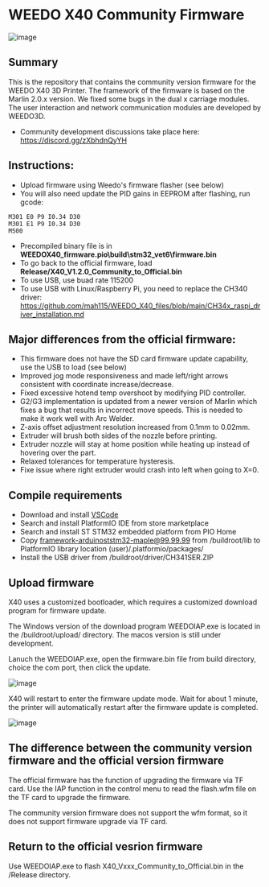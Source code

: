 # WEEDO X40 Community Firmware
![image](http://www.weedo.ltd/wp-content/uploads/2021/04/970x300-ABanner1.jpg)

## Summary
This is the repository that contains the community version firmware for the WEEDO X40 3D Printer.  The framework of the firmware is based on the Marlin 2.0.x version.  We fixed some bugs in the dual x carriage modules. The user interaction and network communication modules are developed by WEEDO3D.

- Community development discussions take place here: https://discord.gg/zXbhdnQyYH

## Instructions:
- Upload firmware using Weedo's firmware flasher (see below)
- You will also need update the PID gains in EEPROM after flashing, run gcode:
```
M301 E0 P9 I0.34 D30
M301 E1 P9 I0.34 D30
M500
```
- Precompiled binary file is in **WEEDOX40_firmware\.pio\build\stm32_vet6\firmware.bin**
- To go back to the official firmware, load **Release/X40_V1.2.0_Community_to_Official.bin**
- To use USB, use buad rate 115200
- To use USB with Linux/Raspberry Pi, you need to replace the CH340 driver: https://github.com/mah115/WEEDO_X40_files/blob/main/CH34x_raspi_driver_installation.md

## Major differences from the official firmware:
- This firmware does not have the SD card firmware update capability, use the USB to load (see below)
- Improved jog mode responsiveness and made left/right arrows consistent with coordinate increase/decrease.
- Fixed excessive hotend temp overshoot by modifying PID controller.
- G2/G3 implementation is updated from a newer version of Marlin which fixes a bug that results in incorrect move speeds.  This is needed to make it work well with Arc Welder.
- Z-axis offset adjustment resolution increased from 0.1mm to 0.02mm.
- Extruder will brush both sides of the nozzle before printing.
- Extruder nozzle will stay at home position while heating up instead of hovering over the part.
- Relaxed tolerances for temperature hysteresis.
- Fixe issue where right extruder would crash into left when going to X=0.

## Compile requirements

- Download and install [VSCode](https://code.visualstudio.com/)
- Search and install PlatformIO IDE from store marketplace
- Search and install ST STM32 embedded platform from PIO Home
- Copy framework-arduinoststm32-maple@99.99.99 from /buildroot/lib to PlatformIO library location (user)/.platformio/packages/
- Install the USB driver from /buildroot/driver/CH341SER.ZIP

## Upload firmware

X40 uses a customized bootloader, which requires a customized download program for firmware update.  

The Windows version of the download program WEEDOIAP.exe is located in the /buildroot/upload/ directory. The macos version is still under development.

Lanuch the WEEDOIAP.exe, open the firmware.bin file from build directory, choice the com port, then click the update.

![image](http://www.weedo.ltd/wp-content/uploads/2021/04/weedoiap.png)

X40 will restart to enter the firmware update mode. Wait for about 1 minute, the printer will automatically restart after the firmware update is completed.

![image](http://www.weedo.ltd/wp-content/uploads/2021/04/iap.jpg)



## The difference between the community version firmware and the official version firmware

The official firmware has the function of upgrading the firmware via TF card. Use the IAP function in the control menu to read the flash.wfm file on the TF card to upgrade the firmware.

The community version firmware does not support the wfm format, so it does not support firmware upgrade via TF card.


## Return to the official vesrion firmware

Use WEEDOIAP.exe to flash X40_Vxxx_Community_to_Official.bin in the /Release directory.
